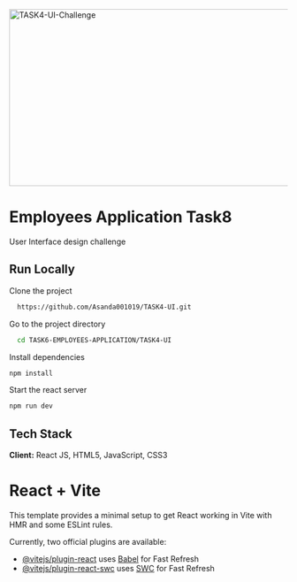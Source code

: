 <img src="https://socialify.git.ci/Asanda001019/TASK4-UI-Challenge/image?language=1&owner=1&name=1&stargazers=1&theme=Light" alt="TASK4-UI-Challenge" width="640" height="320" />
<h1>Employees Application Task8</h1>
<p>User Interface design challenge</p>

## Run Locally
Clone the project
```bash
  https://github.com/Asanda001019/TASK4-UI.git
```
Go to the project directory
```bash
  cd TASK6-EMPLOYEES-APPLICATION/TASK4-UI
```
Install dependencies
```bash
npm install 
```
Start the react server
```bash
npm run dev
````

## Tech Stack
**Client:** React JS, HTML5, JavaScript, CSS3


# React + Vite

This template provides a minimal setup to get React working in Vite with HMR and some ESLint rules.

Currently, two official plugins are available:

- [@vitejs/plugin-react](https://github.com/vitejs/vite-plugin-react/blob/main/packages/plugin-react/README.md) uses [Babel](https://babeljs.io/) for Fast Refresh
- [@vitejs/plugin-react-swc](https://github.com/vitejs/vite-plugin-react-swc) uses [SWC](https://swc.rs/) for Fast Refresh
